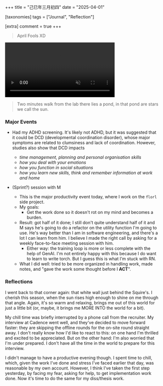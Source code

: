 +++
title = "己巳年三月初四"
date = "2025-04-01"

[taxonomies]
tags = ["Journal", "Reflection"]

[extra]
comment = true
+++

> April Fools XD

<video width="360" autoplay loop muted>
    <source src="/videos/reflection.mp4" type="video/mp4">
Your browser does not support this video tag.
</video>

> Two minutes walk from the lab there lies a pond, in that pond are stars we call the sun.

### Major Events
- Had my ADHD screening. It's likely not ADHD, but it was suggested that it
    could be DCD (developmental coordination disorder), whose major symptoms
    are related to clumsiness and lack of coordination. However, studies also
    show that DCD impacts
    - _time management, planning and personal organisation skills_
    - _how you deal with your emotions_
    - _how you function in social situations_
    - _how you learn new skills, think and remember information at work and home_

- (Sprint?) session with M
    - This is the major productivity event today, where I work on the `florl` side project.
    - My goals:
        - Get the work done so it doesn't rot on my mind and becomes a burden.
    - Result: got half of it done; I still don't quite understand half of it
        and M says he's going to do a refactor on the utility function I'm going to use.
        He's way better than I am in software engineering, and there's a lot I can learn
        from him. I believe I made the right call by asking for a weekly face-to-face meeting
        session with him.
        - Either way: the training loop is more or less complete with the
            help of GenAI. I'm not entirely happy with this because I do want
            to learn to write torch. But I guess this is what I'm stuck with
            RN.
    - What I did well: tried to be more organized in handling work, made notes,
        and "gave the work some thought before I **ACT**".

### Reflections
I went back to that corner again: that white wall just behind the Squire's. I cherish this season, when the sun rises
high enough to shine on me through that angle. Again, it's so warm and relaxing, brings me out of this world for just
a little bit (or, maybe, it brings me MORE INTO the world for a bit).

My chill time was briefly interrupted by a phone call from the recruiter. My interview at Cadence went well, and they've
decided to move forward faster: they are skipping the offline rounds for the on-site round straight away. I don't really
know how I'd like to react to this: on one hand I'm thrilled and excited to be appreciated. But on the other hand: I'm
also worried that I'm under prepared. I don't have all the time in the world to prepare for this interview.

I didn't manage to have a productive evening though. I spent time to chill, which, given the work I've done and stress
I've faced earlier that day, was reasonable by my own account. However, I think I've taken the first step yesterday, by
facing my fear, asking for help, to get implementation work done. Now it's time to do the same for my diss/thesis work.
